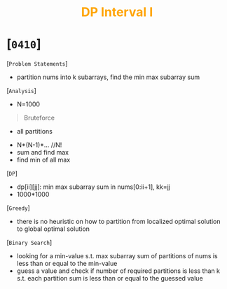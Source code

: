 # <p style="text-align: center"> <span style="color:Orange">DP Interval I</span> </p>

# [`0410`]  
[`Problem Statements`]  
* partition nums into k subarrays, find the min max subarray sum

[`Analysis`]
* N=1000

> Bruteforce
* all partitions
- N*(N-1)*... //N!
- sum and find max
- find min of all max
  
[`DP`]
* dp[ii][jj]: min max subarray sum in nums[0:ii+1], kk=jj
* 1000*1000
  

[`Greedy`]
* there is no heuristic on how to partition from localized optimal solution to global optimal solution

[`Binary Search`]
* looking for a min-value s.t. max subarray sum of partitions of nums is less than or equal to the min-value
* guess a value and check if number of required partitions is less than k s.t. each partition sum is less than or equal to the guessed value

  